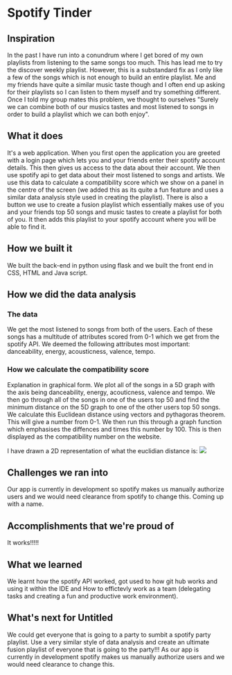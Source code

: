 # Spotify Tinder

## Inspiration
In the past I have run into a conundrum where I get bored of my own playlists from listening to the same songs too much. This has lead me to try the discover weekly playlist. However, this is a substandard fix as I only like a few of the songs which is not enough to build an entire playlist. Me and my friends have quite a similar music taste though and I often end up asking for their playlists so I can listen to them myself and try something different. Once I told my group mates this problem, we thought to ourselves "Surely we can combine both of our musics tastes and most listened to songs in order to build a playlist which we can both enjoy".

## What it does
It's a web application. When you first open the application you are greeted with a login page which lets you and your friends enter their spotify account details. This then gives us access to the data about their account. We then use spotify api to get data about their most listened to songs and artists. We use this data to calculate a compatibility score which we show on a panel in the centre of the screen (we added this as its quite a fun feature and uses a similar data analysis style used in creating the playlist). There is also a button we use to create a fusion playlist which essentially makes use of you and your friends top 50 songs and music tastes to create a playlist for both of you. It then adds this playlist to your spotify account where you will be able to find it.

## How we built it
We built the back-end in python using flask and we built the front end in CSS, HTML and Java script. 

## How we did the data analysis
### The data
We get the most listened to songs from both of the users. Each of these songs has a multitude of attributes scored from 0-1 which we get from the spotify API. We deemed the following attributes most important: danceability, energy, acousticness, valence, tempo.

### How we calculate the compatibility score
Explanation in graphical form. We plot all of the songs in a 5D graph with the axis being danceability, energy, acouticness, valence and tempo. We then go through all of the songs in one of the users top 50 and find the minimum distance on the 5D graph to one of the other users top 50 songs. We calculate this Euclidean distance using vectors and pythagoras theorem. This will give a number from 0-1. We then run this through a graph function which emphasises the diffences and times this number by 100. This is then displayed as the compatibility number on the website.

I have drawn a 2D representation of what the euclidian distance is:
![](https://github.com/hja03/TopHackersAndShaggers/blob/main/2d%20representation.PNG)

## Challenges we ran into
Our app is currently in development so spotify makes us manually authorize users and we would need clearance from spotify to change this.
Coming up with a name.

## Accomplishments that we're proud of
It works!!!!!

## What we learned
We learnt how the spotify API worked, got used to how git hub works and using it within the IDE and How to effictevly work as a team (delegating tasks and creating a fun and productive work environment).

## What's next for Untitled
We could get everyone that is going to a party to sumbit a spotify party playlist. Use a very similar style of data analysis and create an ultimate fusion playlist of everyone that is going to the party!!! As our app is currently in development spotify makes us manually authorize users and we would need clearance to change this.